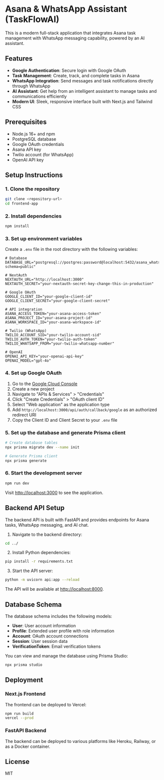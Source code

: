 # Asana & WhatsApp Assistant (TaskFlowAI)

This is a modern full-stack application that integrates Asana task management with WhatsApp messaging capability, powered by an AI assistant.

## Features

- **Google Authentication**: Secure login with Google OAuth
- **Task Management**: Create, track, and complete tasks in Asana
- **WhatsApp Integration**: Send messages and task notifications directly through WhatsApp
- **AI Assistant**: Get help from an intelligent assistant to manage tasks and communications efficiently
- **Modern UI**: Sleek, responsive interface built with Next.js and Tailwind CSS

## Prerequisites

- Node.js 16+ and npm
- PostgreSQL database
- Google OAuth credentials
- Asana API key
- Twilio account (for WhatsApp)
- OpenAI API key

## Setup Instructions

### 1. Clone the repository

```bash
git clone <repository-url>
cd frontend-app
```

### 2. Install dependencies

```bash
npm install
```

### 3. Set up environment variables

Create a `.env` file in the root directory with the following variables:

```
# Database
DATABASE_URL="postgresql://postgres:password@localhost:5432/asana_whatsapp_db?schema=public"

# NextAuth
NEXTAUTH_URL="http://localhost:3000"
NEXTAUTH_SECRET="your-nextauth-secret-key-change-this-in-production"

# Google OAuth
GOOGLE_CLIENT_ID="your-google-client-id"
GOOGLE_CLIENT_SECRET="your-google-client-secret"

# API integration
ASANA_ACCESS_TOKEN="your-asana-access-token"
ASANA_PROJECT_ID="your-asana-project-id"
ASANA_WORKSPACE_ID="your-asana-workspace-id"

# Twilio (WhatsApp)
TWILIO_ACCOUNT_SID="your-twilio-account-sid"
TWILIO_AUTH_TOKEN="your-twilio-auth-token"
TWILIO_WHATSAPP_FROM="your-twilio-whatsapp-number"

# OpenAI
OPENAI_API_KEY="your-openai-api-key"
OPENAI_MODEL="gpt-4o"
```

### 4. Set up Google OAuth

1. Go to the [Google Cloud Console](https://console.cloud.google.com/)
2. Create a new project
3. Navigate to "APIs & Services" > "Credentials"
4. Click "Create Credentials" > "OAuth client ID"
5. Select "Web application" as the application type
6. Add `http://localhost:3000/api/auth/callback/google` as an authorized redirect URI
7. Copy the Client ID and Client Secret to your `.env` file

### 5. Set up the database and generate Prisma client

```bash
# Create database tables
npx prisma migrate dev --name init

# Generate Prisma client
npx prisma generate
```

### 6. Start the development server

```bash
npm run dev
```

Visit [http://localhost:3000](http://localhost:3000) to see the application.

## Backend API Setup

The backend API is built with FastAPI and provides endpoints for Asana tasks, WhatsApp messaging, and AI chat.

1. Navigate to the backend directory:

```bash
cd ../
```

2. Install Python dependencies:

```bash
pip install -r requirements.txt
```

3. Start the API server:

```bash
python -m uvicorn api:app --reload
```

The API will be available at [http://localhost:8000](http://localhost:8000).

## Database Schema

The database schema includes the following models:

- **User**: User account information
- **Profile**: Extended user profile with role information
- **Account**: OAuth account connections
- **Session**: User session data
- **VerificationToken**: Email verification tokens

You can view and manage the database using Prisma Studio:

```bash
npx prisma studio
```

## Deployment

### Next.js Frontend

The frontend can be deployed to Vercel:

```bash
npm run build
vercel --prod
```

### FastAPI Backend

The backend can be deployed to various platforms like Heroku, Railway, or as a Docker container.

## License

MIT
